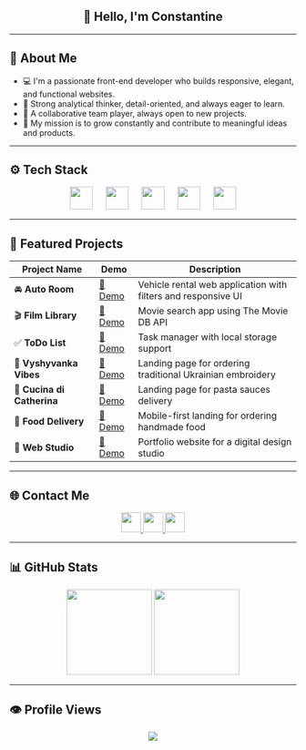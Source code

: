 <h2 align="center">👋 Hello, I'm Constantine</h2>

---

## 🧠 About Me

- 💻 I'm a passionate front-end developer who builds responsive, elegant, and functional websites.
- 🧠 Strong analytical thinker, detail-oriented, and always eager to learn.
- 🤝 A collaborative team player, always open to new projects.
- 🚀 My mission is to grow constantly and contribute to meaningful ideas and products.

---

## ⚙️ Tech Stack

<div align="center">
  <img src="https://cdn.jsdelivr.net/gh/devicons/devicon/icons/react/react-original.svg" height="40" />
  <img width="15" />
  <img src="https://cdn.jsdelivr.net/gh/devicons/devicon/icons/typescript/typescript-original.svg" height="40" />
  <img width="15" />
  <img src="https://cdn.jsdelivr.net/gh/devicons/devicon/icons/javascript/javascript-original.svg" height="40" />
  <img width="15" />
  <img src="https://cdn.jsdelivr.net/gh/devicons/devicon/icons/html5/html5-original.svg" height="40" />
  <img width="15" />
  <img src="https://cdn.jsdelivr.net/gh/devicons/devicon/icons/css3/css3-original.svg" height="40" />
</div>

---

## 🌟 Featured Projects

| Project Name               | Demo                                                                  | Description                                                   |
| -------------------------- | --------------------------------------------------------------------- | ------------------------------------------------------------- |
| 🚘 **Auto Room**           | [🔗 Demo](https://auto-room-pied.vercel.app/)                         | Vehicle rental web application with filters and responsive UI |
| 🎬 **Film Library**        | [🔗 Demo](https://goit-react-hw-05-two-omega-84.vercel.app/)          | Movie search app using The Movie DB API                       |
| ✅ **ToDo List**           | [🔗 Demo](https://constantinekobushka.github.io/todo-list-js/)        | Task manager with local storage support                       |
| 🧵 **Vyshyvanka Vibes**    | [🔗 Demo](https://constantinekobushka.github.io/vyshyvanka-vibes/)    | Landing page for ordering traditional Ukrainian embroidery    |
| 🍝 **Cucina di Catherina** | [🔗 Demo](https://constantinekobushka.github.io/cucina-di-catherina/) | Landing page for pasta sauces delivery                        |
| 🛒 **Food Delivery**       | [🔗 Demo](https://constantinekobushka.github.io/food-delivery/)       | Mobile-first landing for ordering handmade food               |
| 💼 **Web Studio**          | [🔗 Demo](https://constantinekobushka.github.io/web-studio/)          | Portfolio website for a digital design studio                 |

---

## 🌐 Contact Me

<div align="center">
  <a href="https://t.me/constantine_kobushka" target="_blank">
    <img src="https://img.shields.io/badge/Telegram-2CA5E0?style=for-the-badge&logo=telegram&logoColor=white" height="35" />
  </a>
  <a href="https://www.linkedin.com/in/constantine-kobushka" target="_blank">
    <img src="https://img.shields.io/badge/LinkedIn-0077B5?style=for-the-badge&logo=linkedin&logoColor=white" height="35" />
  </a>
  <a href="mailto:kobushkaconstantine@gmail.com" target="_blank">
    <img src="https://img.shields.io/badge/Gmail-D14836?style=for-the-badge&logo=gmail&logoColor=white" height="35" />
  </a>
</div>

---

## 📊 GitHub Stats

<div align="center">
  <img src="https://github-readme-stats.vercel.app/api?username=ConstantineKobushka&show_icons=true&count_private=true&hide_border=false&theme=default" height="150" />
  <img src="https://github-readme-stats.vercel.app/api/top-langs/?username=ConstantineKobushka&layout=compact&hide_border=false&theme=default" height="150" />
</div>

---

## 👁️ Profile Views

<div align="center">
  <img src="https://profile-counter.glitch.me/ConstantineKobushka/count.svg" />
</div>
